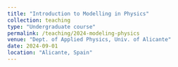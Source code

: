 ```yaml
---
title: "Introduction to Modelling in Physics"
collection: teaching
type: "Undergraduate course"
permalink: /teaching/2024-modeling-physics
venue: "Dept. of Applied Physics, Univ. of Alicante"
date: 2024-09-01
location: "Alicante, Spain"
---
```

